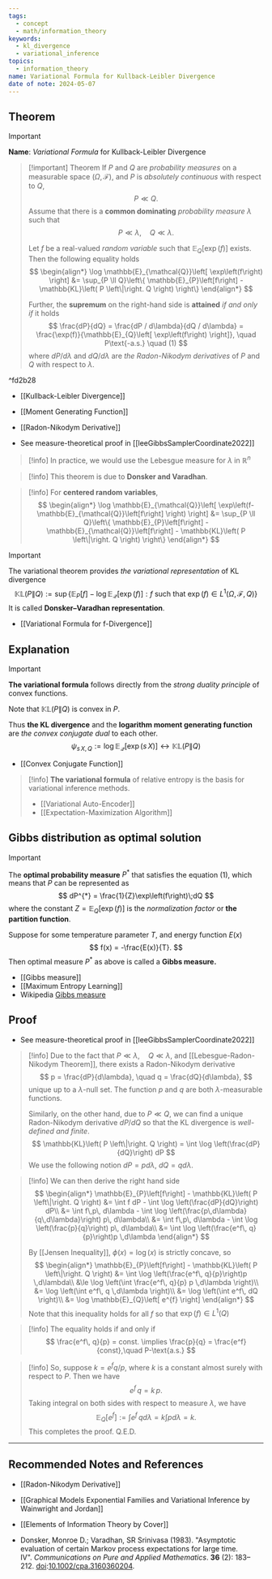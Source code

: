 ```yaml
---
tags:
  - concept
  - math/information_theory
keywords:
  - kl_divergence
  - variational_inference
topics:
  - information_theory
name: Variational Formula for Kullback-Leibler Divergence
date of note: 2024-05-07
---
```


## Theorem

>[!important]
>**Name**: *Variational Formula* for Kullback-Leibler Divergence

>[!important] Theorem
>If $P$ and $Q$ are *probability measures* on a measurable space $(\Omega, \mathscr{F})$, and $P$ is *absolutely continuous* with respect to $Q$, 
>$$P \ll Q.$$
>Assume that there is a **common dominating** *probability measure* $\lambda$ such that
>$$
>P \ll \lambda, \quad Q \ll \lambda.
>$$ 
>
>Let $f$ be a real-valued *random variable* such that $\mathbb{E}_{Q}\left[ \exp(f) \right]$ exists. Then the following equality holds
>$$
>\begin{align*}
>\log \mathbb{E}_{\mathcal{Q}}\left[ \exp\left(f\right) \right] &= \sup_{P \ll Q}\left\{ \mathbb{E}_{P}\left[f\right] - \mathbb{KL}\left( P \left\|\right. Q \right)  \right\}
\end{align*}
>$$
>
>Further, the **supremum** on the right-hand side is **attained** *if and only if* it holds
>$$
\frac{dP}{dQ} = \frac{dP / d\lambda}{dQ / d\lambda} = \frac{\exp(f)}{\mathbb{E}_{Q}\left[ \exp\left(f\right) \right]}, \quad P\text{-a.s.}  \quad (1)
>$$
>where $dP / d\lambda$ and $dQ / d\lambda$  are *the Radon-Nikodym derivatives* of $P$ and $Q$ with respect to $\lambda$.

^fd2b28

- [[Kullback-Leibler Divergence]]
- [[Moment Generating Function]]
- [[Radon-Nikodym Derivative]]

- See measure-theoretical proof in [[leeGibbsSamplerCoordinate2022]]

>[!info]
>In practice, we would use the Lebesgue measure for $\lambda$ in $\mathbb{R}^n$ 

>[!info]
>This theorem is due to **Donsker and Varadhan**. 

>[!info]
>For **centered random variables**, 
>$$
>\begin{align*}
>\log \mathbb{E}_{\mathcal{Q}}\left[ \exp\left(f- \mathbb{E}_{\mathcal{Q}}\left[f\right] \right) \right] &= \sup_{P \ll Q}\left\{ \mathbb{E}_{P}\left[f\right] - \mathbb{E}_{\mathcal{Q}}\left[f\right]  - \mathbb{KL}\left( P \left\|\right. Q \right)  \right\}
\end{align*}
>$$


>[!important]
>The variational theorem provides *the variational representation* of KL divergence
>$$
>\mathbb{KL}\left( P \left\|\right. Q \right) := \sup\left\{\mathbb{E}_{P}\left[f\right] - \log \mathbb{E}_{\mathcal{Q}}\left[ \exp\left(f\right) \right]: f\text{ such that }\exp(f) \in  L^1(\Omega, \mathscr{F}, Q)  \right\}
>$$
>It is called **Donsker–Varadhan representation**.

- [[Variational Formula for f-Divergence]]
## Explanation

>[!important]
>**The variational formula** follows directly from the *strong duality principle* of convex functions. 
>
>Note that $\mathbb{KL}\left( P \left\|\right. Q \right)$ is convex in $P$. 
>
>Thus **the KL divergence** and the **logarithm moment generating function** are *the convex conjugate dual* to each other.
>$$
>\psi_{s\,X, Q} := \log \mathbb{E}_{\mathcal{Q}}\left[ \exp\left(s\,X\right) \right] \longleftrightarrow \mathbb{KL}\left( P \left\|\right. Q \right)
>$$

- [[Convex Conjugate Function]]


>[!info]
>**The variational formula** of relative entropy is the basis for variational inference methods. 
>- [[Variational Auto-Encoder]]
>- [[Expectation-Maximization Algorithm]]

## Gibbs distribution as optimal solution

>[!important] 
>The **optimal probability measure** $P^{*}$ that satisfies the equation (1), which means that $P$ can be represented as 
>$$
dP^{*} = \frac{1}{Z}\exp\left(f\right)\;dQ
>$$
>where the constant $Z = \mathbb{E}_{Q}\left[ \exp\left(f\right) \right]$ is the *normalization factor* or **the partition function**. 
>
>Suppose for some temperature parameter $T$, and energy function $E(x)$
>$$
>f(x) = -\frac{E(x)}{T}.
>$$
>Then optimal measure $P^{*}$ as above is called a **Gibbs measure.** 

- [[Gibbs measure]]
- [[Maximum Entropy Learning]]
- Wikipedia [Gibbs measure](https://en.wikipedia.org/wiki/Gibbs_measure)


## Proof

- See measure-theoretical proof in [[leeGibbsSamplerCoordinate2022]]

>[!info]
>Due to the fact that $P \ll \lambda, \quad Q \ll \lambda$, and   [[Lebesgue-Radon-Nikodym Theorem]], there exists a Radon-Nikodym derivative 
>$$
>p = \frac{dP}{d\lambda}, \quad q = \frac{dQ}{d\lambda},
>$$ 
>unique up to a $\lambda$-null set. The function $p$ and $q$ are both $\lambda$-measurable functions.
>
>Similarly, on the other hand, due to $P \ll Q$, we can find a unique Radon-Nikodym derivative $dP / dQ$ so that the KL divergence is *well-defined and finite*.
>$$
>\mathbb{KL}\left( P \left\|\right. Q \right) = \int \log \left(\frac{dP}{dQ}\right) dP
>$$
>We use the following notion $dP = pd\lambda$, $dQ = q d\lambda$.

>[!info]
>We can then derive the right hand side
>$$
>\begin{align*}
>\mathbb{E}_{P}\left[f\right] - \mathbb{KL}\left( P \left\|\right. Q \right) &= \int f dP - \int \log \left(\frac{dP}{dQ}\right) dP\\
>&= \int f\,p\, d\lambda - \int \log \left(\frac{p\,d\lambda}{q\,d\lambda}\right) p\, d\lambda\\
>&= \int f\,p\, d\lambda - \int \log \left(\frac{p}{q}\right) p\, d\lambda\\
>&= \int \log \left(\frac{e^f\, q}{p}\right)p \,d\lambda
\end{align*}
>$$
>
> By [[Jensen Inequality]], $\phi(x) = \log(x)$ is strictly concave, so 
>$$
>\begin{align*}
>\mathbb{E}_{P}\left[f\right] - \mathbb{KL}\left( P \left\|\right. Q \right) &= \int \log \left(\frac{e^f\, q}{p}\right)p \,d\lambda\\
>&\le \log \left(\int \frac{e^f\, q}{p} p \,d\lambda \right)\\
>&= \log \left(\int e^f\, q \,d\lambda \right)\\
>&= \log \left(\int e^f\, dQ \right)\\
>&= \log \mathbb{E}_{Q}\left[ e^{f} \right]
\end{align*}
>$$
>Note that this inequality holds for all $f$ so that $\exp(f) \in L^1(Q)$ 

>[!info]
>The equality holds if and only if 
>$$
>\frac{e^f\, q}{p} = const.  \implies \frac{p}{q} = \frac{e^f}{const},\quad P-\text{a.s.}
>$$

>[!info]
>So, suppose $k = e^f q / p$, where $k$ is a constant almost surely with respect to $P$. Then we have
>$$
>e^f\,q = k\,p.
>$$
>Taking integral on both sides with respect to measure $\lambda$, we have
>$$
>\mathbb{E}_{Q}\left[ e^f \right] := \int e^f\,q d\lambda = k \int p d\lambda = k.
>$$
>This completes the proof. Q.E.D.



-----------
##  Recommended Notes and References

- [[Radon-Nikodym Derivative]]

- [[Graphical Models Exponential Families and Variational Inference by Wainwright and Jordan]]
- [[Elements of Information Theory by Cover]]
- Donsker, Monroe D.; Varadhan, SR Srinivasa (1983). "Asymptotic evaluation of certain Markov process expectations for large time. IV". _Communications on Pure and Applied Mathematics_. **36** (2): 183–212. [doi](https://en.wikipedia.org/wiki/Doi_(identifier) "Doi (identifier)"):[10.1002/cpa.3160360204](https://doi.org/10.1002%2Fcpa.3160360204).

